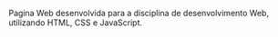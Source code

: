 Pagina Web desenvolvida para a disciplina de desenvolvimento Web, utilizando HTML, CSS e JavaScript.
